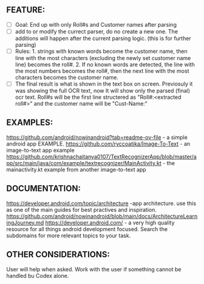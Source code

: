 ## FEATURE:

- [ ] Goal: End up with only Roll#s and Customer names after parsing
- [ ] add to or modify the currect parser, do no create a new one. The additions will happen after the current parsing logic. (this is for further parsing)
- [ ] Rules: 1. strings with known words become the customer name, then line with the most characters (excluding the newly set customer name line) becomes the roll#. 2. If no known words are detected, the line with the most numbers becomes the roll#, then the next line with the most characters becomes the customer name. 
- [ ] The final result is what is shown in the text box on screen. Previosuly it was showing the full OCR text, now It will show only the parsed (final) ocr text. Roll#s will be the first line structered as "Roll#:<extracted roll#>" and the customer name will be "Cust-Name:<extracted name>"
## EXAMPLES:

https://github.com/android/nowinandroid?tab=readme-ov-file - a simple android app EXAMPLE.
https://github.com/ryccoatika/Image-To-Text - an image-to-text app example
https://github.com/krishnachaitanya0107/TextRecognizerApp/blob/master/app/src/main/java/com/example/textrecognizer/MainActivity.kt - the mainactivity.kt example from another image-to-text app

## DOCUMENTATION:

https://developer.android.com/topic/architecture -app architecture. use this as one of the main guides for best practives and inspiration.
https://github.com/android/nowinandroid/blob/main/docs/ArchitectureLearningJourney.md
https://developer.android.com/ - a very high quality resource for all things android development focused. Search the subdomains for more relevant topics to your task.

## OTHER CONSIDERATIONS:

User will help when asked. Work with the user if something cannot be handled bu Codex alone.
